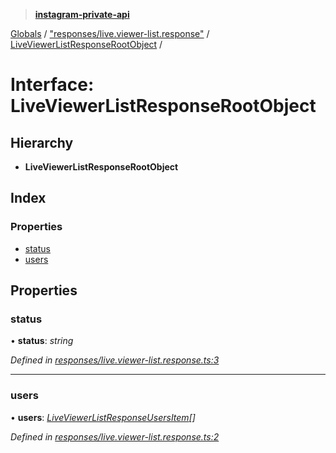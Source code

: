 > **[instagram-private-api](../README.md)**

[Globals](../README.md) / ["responses/live.viewer-list.response"](../modules/_responses_live_viewer_list_response_.md) / [LiveViewerListResponseRootObject](_responses_live_viewer_list_response_.liveviewerlistresponserootobject.md) /

# Interface: LiveViewerListResponseRootObject

## Hierarchy

* **LiveViewerListResponseRootObject**

## Index

### Properties

* [status](_responses_live_viewer_list_response_.liveviewerlistresponserootobject.md#status)
* [users](_responses_live_viewer_list_response_.liveviewerlistresponserootobject.md#users)

## Properties

###  status

• **status**: *string*

*Defined in [responses/live.viewer-list.response.ts:3](https://github.com/dilame/instagram-private-api/blob/01eb399/src/responses/live.viewer-list.response.ts#L3)*

___

###  users

• **users**: *[LiveViewerListResponseUsersItem](_responses_live_viewer_list_response_.liveviewerlistresponseusersitem.md)[]*

*Defined in [responses/live.viewer-list.response.ts:2](https://github.com/dilame/instagram-private-api/blob/01eb399/src/responses/live.viewer-list.response.ts#L2)*